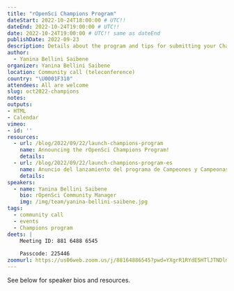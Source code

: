 ```yaml
---
title: "rOpenSci Champions Program"
dateStart: 2022-10-24T18:00:00 # UTC!!
dateEnd: 2022-10-24T19:00:00 # UTC!!
date: 2022-10-24T19:00:00 # UTC!! same as dateEnd
publishDate: 2022-09-23
description: Details about the program and tips for submitting your Champions Program application
author:
  - Yanina Bellini Saibene
organizer: Yanina Bellini Saibene
location: Community call (teleconference)
country: "\U0001F310"
attendees: All are welcome
slug: oct2022-champions
notes: 
outputs:
- HTML
- Calendar 
vimeo:
- id: ''
resources:
  - url: /blog/2022/09/22/launch-champions-program
    name: Announcing the rOpenSci Champions Program! 
    details:
  - url: /blog/2022/09/22/launch-champions-program-es
    name: Anuncio del lanzamiento del programa de Campeones y Campeonas de rOpenSci
    details:
speakers:  
  - name: Yanina Bellini Saibene
    bio: rOpenSci Community Manager
    img: /img/team/yanina-bellini-saibene.jpg
tags:
  - community call
  - events
  - Champions program
deets: |
    Meeting ID: 881 6488 6545
    
    Passcode: 225446
zoomurl: https://us06web.zoom.us/j/88164886545?pwd=YXgrR1RYdE5HTlJTNDlmVDdPeThnUT09
---
```


See below for speaker bios and resources.

